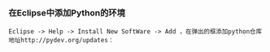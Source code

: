 ### 在Eclipse中添加Python的环境
```
Eclipse -> Help -> Install New SoftWare -> Add ，在弹出的框添加python仓库地址http://pydev.org/updates：
```